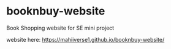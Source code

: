 # booknbuy-website
Book Shopping website for SE mini project

website here: https://mahiiverse1.github.io/booknbuy-website/
